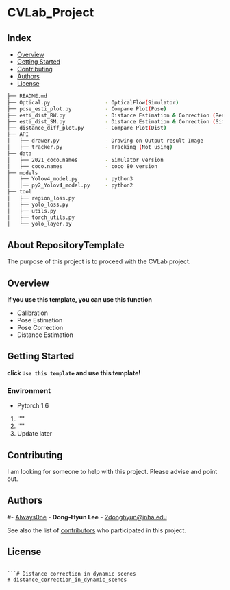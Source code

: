 # CVLab_Project
## Index
  - [Overview](#overview) 
  - [Getting Started](#getting-started)
  - [Contributing](#contributing)
  - [Authors](#authors)
  - [License](#license)
  
  ```sh
  ├── README.md
  ├── Optical.py                  - OpticalFlow(Simulator)
  ├── pose_esti_plot.py           - Compare Plot(Pose)
  ├── esti_dist_RW.py             - Distance Estimation & Correction (RealWorld)
  ├── esti_dist_SM.py             - Distance Estimation & Correction (Simulator)
  ├── distance_diff_plot.py       - Compare Plot(Dist)     
  ├── API      
  │   ├── drawer.py               - Drawing on Output result Image 
  │   ├── tracker.py              - Tracking (Not using)    
  ├── data
  │   ├── 2021_coco.names         - Simulator version
  │   ├── coco.names              - coco 80 version
  ├── models
  │   ├── Yolov4_model.py         - python3 
  │   │── py2_Yolov4_model.py     - python2
  ├── tool
  │   ├── region_loss.py
  │   ├── yolo_loss.py
  │   ├── utils.py
  │   ├── torch_utils.py
  │   └── yolo_layer.py
  ```
  
<!--  Other options to write Readme
  - [Deployment](#deployment)
  - [Used or Referenced Projects](Used-or-Referenced-Projects)
-->
## About RepositoryTemplate
<!--Wirte one paragraph of project description -->  
The purpose of this project is to proceed with the CVLab project.

## Overview
<!-- Write Overview about this project -->
**If you use this template, you can use this function**
- Calibration
- Pose Estimation
- Pose Correction
- Distance Estimation

## Getting Started
**click `Use this template` and use this template!**
<!--
### Depencies
 Write about need to install the software and how to install them 
-->
### Environment
 - Pytorch 1.6
<!-- A step by step series of examples that tell you how to get a development 
env running

Say what the step will be

    Give the example

And repeat

    until finished
-->
1. ''''
2. ''''
3. Update later
<!--
## Deployment
 Add additional notes about how to deploy this on a live system
 -->
## Contributing
<!-- Write the way to contribute -->
I am looking for someone to help with this project. Please advise and point out.  

## Authors
  #- [Always0ne](https://github.com/2dongheee) - **Dong-Hyun Lee** - <2donghyun@inha.edu>

See also the list of [contributors](https://github.com/always0ne/readmeTemplate/contributors)
who participated in this project.
<!--
## Used or Referenced Projects
 - [referenced Project](project link) - **LICENSE** - little-bit introduce
-->

## License
```

```# Distance correction in dynamic scenes
# distance_correction_in_dynamic_scenes
